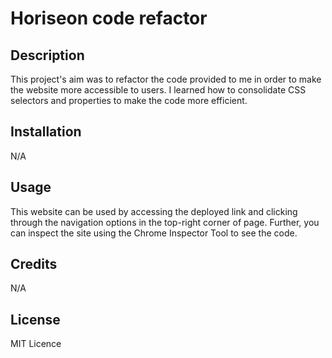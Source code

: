 # Horiseon code refactor

## Description

This project's aim was to refactor the code provided to me in order to make the website more accessible to users. I learned how to consolidate CSS selectors and properties to make the code more efficient.

## Installation

N/A

## Usage

This website can be used by accessing the deployed link and clicking through the navigation options in the top-right corner of page. Further, you can inspect the site using the Chrome Inspector Tool to see the code. 

## Credits

N/A

## License

MIT Licence
